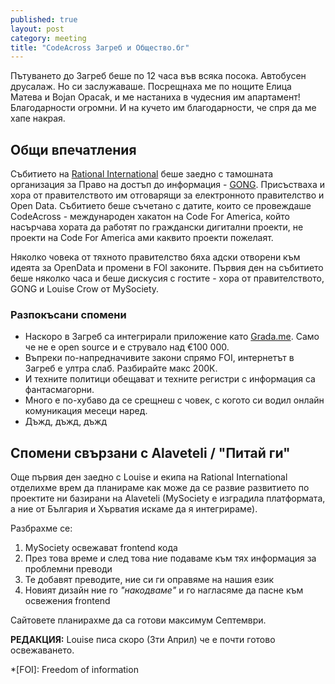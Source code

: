 ```yaml
---
published: true
layout: post
category: meeting
title: "CodeAcross Загреб и Общество.бг"
---
```


Пътуването до Загреб беше по 12 часа във всяка посока. Автобусен друсалаж. Но си заслужаваше. Посрещнаха ме по нощите Елица Матева и Bojan Opacak, и ме настаниха в чудесния им апартамент! Благодарности огромни. И на кучето им благодарности, че спря да ме хапе накрая.

## Общи впечатления
Събитието на [Rational International](http://rationalinternational.net/) беше заедно с тамошната организация за Право на достъп до информация - [GONG](http://gong.hr/hr/). Присъстваха и хора от правителството им отговарящи за електронното правителство и Open Data. Събитието беше съчетано с датите, които се провеждаше CodeAcross - международен хакатон на Code For America, който насърчава хората да работят по граждански дигитални проекти, не проекти на Code For America ами каквито проекти пожелаят.

Няколко човека от тяхното правителство бяха адски отворени към идеята за OpenData и промени в FOI законите. Първия ден на събитието беше няколко часа и беше дискусия с гостите - хора от правителството, GONG и Louise Crow от MySociety.

### Разпокъсани спомени

 - Наскоро в Загреб са интегрирали приложение като [Grada.me](http://grada.me). Само че не е open source и е струвало над €100 000.
 - Въпреки по-напредначивите закони спрямо FOI, интернетът в Загреб е ултра слаб. Разбирайте макс 200К. 
 - И техните политици обещават и техните регистри с информация са фантасмагорни.
 - Много е по-хубаво да се срещнеш с човек, с когото си водил онлайн комуникация месеци наред.
 - Дъжд, дъжд, дъжд


## Спомени свързани с Alaveteli / "Питай ги"
Още първия ден заедно с Louise и екипа на Rational International отделихме врем да планираме как може да се развие развитието по проектите ни базирани на Alaveteli (MySociety е изградила платформата, а ние от България и Хърватия искаме да я интегрираме).

Разбрахме се:
 1. MySociety освежават frontend кода 
 1. През това време и след това ние подаваме към тях информация за проблемни преводи
 1. Те добавят преводите, ние си ги оправяме на нашия език
 1. Новият дизайн ние го _"накодваме"_ и го нагласяме да пасне към освежения frontend

Сайтовете планирахме да са готови максимум Септември. 

__РЕДАКЦИЯ:__ Louise писа скоро (3ти Април) че е почти готово освежаването.

*[FOI]: Freedom of information
